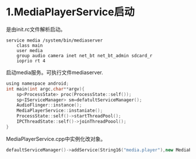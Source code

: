 # 1.MediaPlayerService启动

是由init.rc文件解析启动。

```
service media /system/bin/mediaserver
	class main
	user media
	group audio camera inet net_bt net_bt_admin sdcard_r
	ioprio rt 4
```
启动media服务。可执行文件mediaserver.

```c
using namespace android;
int main(int argc,char**argv){
	sp<ProcessState> proc(ProcessState::self());
	sp<IServiceManager> sm=defatultServiceManager();
	AudioFlinger::instance();
	MediaPlayerService::instaniate();
	ProcessState::self()->startThreadPool();
	IPCThreadState::self()->joinThreadPoool();
}
```

MediaPlayerService.cpp中实例化改对象。

```cpp
defaultServiceManager()->addService(String16("media.player"),new MediaPlayerService());
```